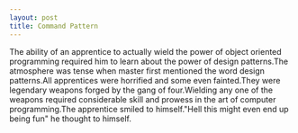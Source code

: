 ```yaml
---
layout: post
title: Command Pattern
---
```


The ability of an apprentice to actually wield the power of object oriented programming required him to learn about the power of design patterns.The atmosphere was tense when master first mentioned the word design patterns.All apprentices were horrified and some even fainted.They were legendary weapons forged by the gang of four.Wielding any one of the weapons required considerable skill and prowess in the art of computer programming.The apprentice smiled to himself."Hell this might even end up being fun" he thought to himself.
 